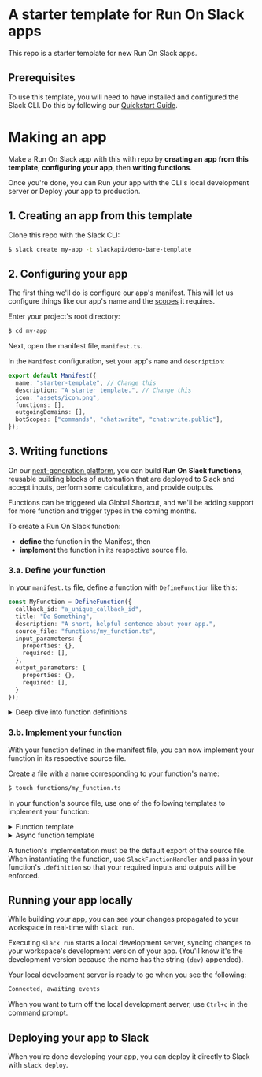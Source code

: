 # A starter template for Run On Slack apps

This repo is a starter template for new Run On Slack apps. 

## Prerequisites

To use this template, you will need to have installed and configured the Slack CLI. 
Do this by following our [Quickstart Guide](https://api.slack.com/future/quickstart).

# Making an app

Make a Run On Slack app with this with repo by **creating an app from this template**, 
**configuring your app**, then **writing functions**. 

Once you're done, you can Run your app with the CLI's local development server
or Deploy your app to production.

## 1. Creating an app from this template

Clone this repo with the Slack CLI:

```zsh
$ slack create my-app -t slackapi/deno-bare-template
```

## 2. Configuring your app

The first thing we'll do is configure our app's manifest. This will let us 
configure things like our app's name and the [scopes](https://api.slack.com/scopes)
it requires.

Enter your project's root directory:

```zsh
$ cd my-app
```

Next, open the manifest file, `manifest.ts`. 

In the `Manifest` configuration, set your app's `name` and `description`:

```ts
export default Manifest({
  name: "starter-template", // Change this
  description: "A starter template.", // Change this
  icon: "assets/icon.png",
  functions: [],
  outgoingDomains: [],
  botScopes: ["commands", "chat:write", "chat:write.public"],
});
```

## 3. Writing functions

On our [next-generation platform](https://api.slack.com/future), you can 
build **Run On Slack functions**, reusable building blocks of automation 
that are deployed to Slack and accept inputs, perform some calculations, 
and provide outputs. 

Functions can be triggered via Global Shortcut, and we'll be adding support 
for more function and trigger types in the coming months.

To create a Run On Slack function:

* **define** the function in the Manifest, then 
* **implement** the function in its respective source file.

### 3.a. Define your function

In your `manifest.ts` file, define a function with `DefineFunction` like this:

```ts
const MyFunction = DefineFunction({
  callback_id: "a_unique_callback_id", 
  title: "Do Something",        
  description: "A short, helpful sentence about your app.",
  source_file: "functions/my_function.ts",
  input_parameters: {
    properties: {},
    required: [],
  },
  output_parameters: {
    properties: {},
    required: [],
  }
});
```

<details>
<summary>Deep dive into function definitions</summary>

Let's look at each property in detail:

* **`callback_id` is a unique string identifier.** This is used internally, 
  and also for raising issues about this function.
* **`title` is how others will see your function.** For example, if you have a 
  Global shortcut function `GetCustomerProfileFunction`, you might set your `callback_id` to be `get_customer_profile_function`.
* **`description` is a succinct summary of what your function does.**
* **`source_file` is where your function is implemented,** relative to the root of
  your project. 
* **`input_parameters` is where you configure your function's inputs.**
* **`output_parameters` is where you configure your function's outputs.**

Both `input_parameters` and `output_parameters` can be an object with further 
sub-properties:
  
* `type` is the type of the input parameter. The supported types are string, boolean, object, and array. Support for more types coming soon.
* `description` is a string description of the input parameter.

Define inputs to and outputs for your functions in the `properties` of `input_parameters` and `output_parameters`, respectively, like this:

```ts
parameterName: {
  type: Schema.type.string, // See more supported types below
  description: "A short description"
}
```

For example, let's say you want to create a function that takes two string 
inputs, `firstName` and `lastName`, and produces a string output 
called `fullName`. Your function definition might look something like this:

```js
const GetCustomerFullName = DefineFunction({
  callback_id: "get_customer_full_name", 
  title: "Get Customer Full Name",        
  description: "Given a first and last name, returns the full name.",
  source_file: "functions/get_customer_full_name.ts",
  input_parameters: {
    properties: {
      firstName: {
        type: Schema.types.string,
        description: "The customer's first name"
      },
      lastName: {
        type: Schema.types.string,
        description: "The customer's last name"
      }
    },
    required: []
  },
  output_parameters: {
    properties: {
      fullName: {
        type: Schema.types.string,
        description: "The customer's full name"
      }
    },
    required: []
  }
});
```

If you want to set a property as required, list its name in its 
respective `required` property.

For example, if you have an input parameter named `customer_id` that you 
want to be required, you can do so like this:

```js
input_parameters: {
  properties: {
    customer_id: {
      type: Schema.types.string,
      description: "The customer's ID"
    }
  },
  required: ["customer_id"]
}
```

</details>

### 3.b. Implement your function

With your function defined in the manifest file, you can now implement your 
function in its respective source file. 

Create a file with a name corresponding to your function's name:

```zsh
$ touch functions/my_function.ts
```

In your function's source file, use one of the following templates to 
implement your function:

<details>
<summary>Function template</summary>

```ts
import type { SlackFunctionHandler } from "deno-slack-sdk/types.ts";

// Import your function's definition here
import type { MyFunction } from "../manifest.ts";

// Construct your Slack function handler, using your function's definition 
// to enforce input and output requirements:
const myFunction: SlackFunctionHandler<typeof MyFunction.definition> = (
  { inputs, env },
) => {
  return {
    outputs: {},
  };
};

export default myFunction;
```

</details>

<details>
<summary>Async function template</summary>

```ts
import type { SlackFunctionHandler } from "deno-slack-sdk/types.ts";

// Import your function's definition here
import type { MyFunction } from "../manifest.ts";

// Construct your Slack function handler, using your function's definition 
// to enforce input and output requirements:
const myFunction: SlackFunctionHandler<typeof MyFunction.definition> = async (
  { inputs, env },
) => {
  return await {
    outputs: {},
  };
};

export default myFunction;
```

</details>

A function's implementation must be the default export of the source file. 
When instantiating the function, use `SlackFunctionHandler` and pass 
in your function's `.definition` so that your required inputs and outputs will be 
enforced. 

## Running your app locally

While building your app, you can see your changes propagated to your 
workspace in real-time with `slack run`.

Executing `slack run` starts a local development server, syncing changes to 
your workspace's development version of your app. (You'll know it's the 
development version because the name has the string `(dev)` appended).

Your local development server is ready to go when you see the following:

```zsh
Connected, awaiting events

```

When you want to turn off the local development server, use `Ctrl+c` in the command prompt.


## Deploying your app to Slack

When you're done developing your app, you can deploy it directly to Slack 
with `slack deploy`.


